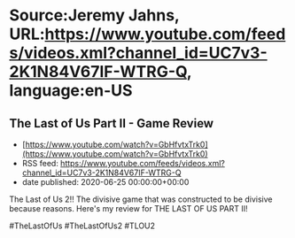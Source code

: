 # Source:Jeremy Jahns, URL:https://www.youtube.com/feeds/videos.xml?channel_id=UC7v3-2K1N84V67IF-WTRG-Q, language:en-US

## The Last of Us Part II - Game Review
 - [https://www.youtube.com/watch?v=GbHfvtxTrk0](https://www.youtube.com/watch?v=GbHfvtxTrk0)
 - RSS feed: https://www.youtube.com/feeds/videos.xml?channel_id=UC7v3-2K1N84V67IF-WTRG-Q
 - date published: 2020-06-25 00:00:00+00:00

The Last of Us 2!! The divisive game that was constructed to be divisive because reasons. Here's my review for THE LAST OF US PART II!

#TheLastOfUs #TheLastOfUs2 #TLOU2


